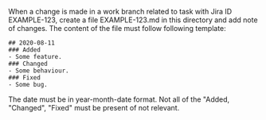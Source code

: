 When a change is made in a work branch related to task with Jira ID EXAMPLE-123, create a file EXAMPLE-123.md in this directory
and add note of changes. The content of the file must follow following template:

```
## 2020-08-11
### Added
- Some feature.
### Changed
- Some behaviour.
### Fixed
- Some bug.
```

The date must be in year-month-date format. Not all of the "Added, "Changed", "Fixed" must be present of not relevant.
